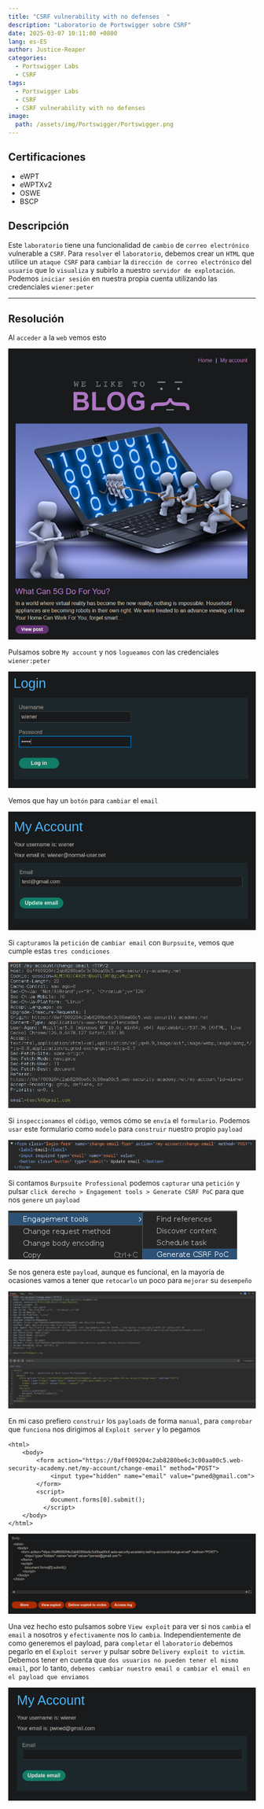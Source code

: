 ```yaml
---
title: "CSRF vulnerability with no defenses  "
description: "Laboratorio de Portswigger sobre CSRF"
date: 2025-03-07 10:11:00 +0800
lang: es-ES
author: Justice-Reaper
categories:
  - Portswigger Labs
  - CSRF
tags:
  - Portswigger Labs
  - CSRF
  - CSRF vulnerability with no defenses 
image:
  path: /assets/img/Portswigger/Portswigger.png
---
```


## Certificaciones

- eWPT
- eWPTXv2
- OSWE
- BSCP

## Descripción

Este `laboratorio` tiene una funcionalidad de `cambio` de `correo electrónico` vulnerable a `CSRF`. Para `resolver` el `laboratorio`, debemos crear un `HTML` que utilice un `ataque CSRF` para `cambiar` la `dirección de correo electrónico` del `usuario` que lo `visualiza` y subirlo a nuestro `servidor de explotación`. Podemos `iniciar sesión` en nuestra propia cuenta utilizando las credenciales `wiener:peter`

---

## Resolución

Al `acceder` a la `web` vemos esto

![](/assets/img/CSRF-Lab-1/image_1.png)

Pulsamos sobre `My account` y nos `logueamos` con las credenciales `wiener:peter`

![](/assets/img/CSRF-Lab-1/image_2.png)

Vemos que hay un `botón` para `cambiar` el `email`

![](/assets/img/CSRF-Lab-1/image_3.png)

Si `capturamos` la `petición` de `cambiar email` con `Burpsuite`, vemos que cumple estas `tres condiciones`

![](/assets/img/CSRF-Lab-1/image_4.png)

Si `inspeccionamos` el `código`, vemos cómo se `envía` el `formulario`. Podemos `usar` este formulario como `modelo` para `construir` nuestro propio `payload`

![](/assets/img/CSRF-Lab-1/image_5.png)

Si contamos `Burpsuite Professional` podemos `capturar` una `petición` y pulsar `click derecho > Engagement tools > Generate CSRF PoC` para que nos `genere` un `payload`

![](/assets/img/CSRF-Lab-1/image_6.png)

Se nos genera este `payload`, aunque es funcional, en la mayoría de ocasiones vamos a tener que `retocarlo` un poco para `mejorar` su `desempeño`

![](/assets/img/CSRF-Lab-1/image_7.png)

En mi caso prefiero `construir` los `payloads` de forma `manual`, para `comprobar` que `funciona` nos dirigimos al `Exploit server` y lo pegamos

```
<html>
    <body>
        <form action="https://0aff009204c2ab8280be6c3c00aa00c5.web-security-academy.net/my-account/change-email" method="POST">
            <input type="hidden" name="email" value="pwned@gmail.com">
        </form>
        <script>
            document.forms[0].submit();
          </script>
    </body>
</html>
```

![](/assets/img/CSRF-Lab-1/image_8.png)

Una vez hecho esto pulsamos sobre `View exploit` para ver si nos `cambia` el `email` a nosotros y `efectivamente` nos lo `cambia`. Independientemente de como generemos el payload, para `completar` el `laboratorio` debemos pegarlo en el `Exploit server` y pulsar sobre `Delivery exploit to victim`. Debemos tener en cuenta que `dos usuarios no pueden tener el mismo email`, por lo tanto, `debemos cambiar nuestro email o cambiar el email en el payload que enviamos`

![](/assets/img/CSRF-Lab-1/image_9.png)
